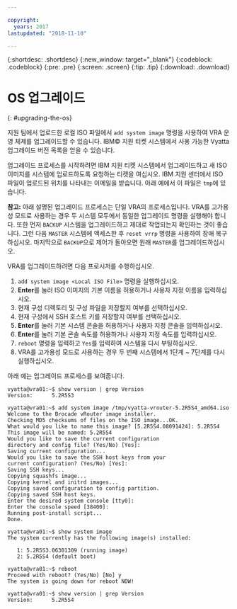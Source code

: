 ```yaml
---

copyright:
  years: 2017
lastupdated: "2018-11-10"

---
```


{:shortdesc: .shortdesc}
{:new_window: target="_blank"}
{:codeblock: .codeblock}
{:pre: .pre}
{:screen: .screen}
{:tip: .tip}
{:download: .download}

# OS 업그레이드
{: #upgrading-the-os}

지원 팀에서 업로드한 로컬 ISO 파일에서 ``add system image`` 명령을 사용하여 VRA 운영 체제를 업그레이드할 수 있습니다. IBM© 지원 티켓 시스템에서 사용 가능한 Vyatta 업그레이드 버전 목록을 얻을 수 있습니다.

업그레이드 프로세스를 시작하려면 IBM 지원 티켓 시스템에서 업그레이드하고 새 ISO 이미지를 시스템에 업로드하도록 요청하는 티켓을 여십시오. IBM 지원 센터에서 ISO 파일이 업로드된 위치를 나타내는 이메일을 받습니다. 아래 예에서 이 파일은 ``tmp``에 있습니다.

**참고:** 아래 설명된 업그레이드 프로세스는 단일 VRA의 프로세스입니다. VRA를 고가용성 모드로 사용하는 경우 두 시스템 모두에서 동일한 업그레이드 명령을 실행해야 합니다. 또한 먼저 `BACKUP` 시스템을 업그레이드하고 제대로 작업되는지 확인하는 것이 좋습니다. 그런 다음 `MASTER` 시스템에 액세스한 후 `reset vrrp` 명령을 사용하여 장애 복구하십시오. 마지막으로 `BACKUP`으로 제어가 돌아오면 원래 `MASTER`를 업그레이드하십시오.

VRA를 업그레이드하려면 다음 프로시저를 수행하십시오.

1. ``add system image <Local ISO File>`` 명령을 실행하십시오.
2. **Enter**를 눌러 ISO 이미지의 기본 이름을 허용하거나 사용자 지정 이름을 입력하십시오.
3. 현재 구성 디렉토리 및 구성 파일을 저장할지 여부를 선택하십시오.
4. 현재 구성에서 SSH 호스트 키를 저장할지 여부를 선택하십시오.
5. **Enter**를 눌러 기본 시스템 콘솔을 허용하거나 사용자 지정 콘솔을 입력하십시오.
6. **Enter**를 눌러 기본 콘솔 속도를 허용하거나 사용자 지정 속도를 입력하십시오.
7. `reboot` 명령을 입력하고 `Yes`를 입력하여 시스템을 다시 부팅하십시오.
8. VRA를 고가용성 모드로 사용하는 경우 두 번째 시스템에서 1단계 ~ 7단계를 다시 실행하십시오.

아래 예는 업그레이드 프로세스를 보여줍니다.

```
vyatta@vra01:~$ show version | grep Version
Version:      5.2R5S3

vyatta@vra01:~$ add system image /tmp/vyatta-vrouter-5.2R5S4_amd64.iso
Welcome to the Brocade vRouter image installer.
Checking MD5 checksums of files on the ISO image...OK.
What would you like to name this image? [5.2R5S4.08091424]: 5.2R5S4
This image will be named: 5.2R5S4
Would you like to save the current configuration
directory and config file? (Yes/No) [Yes]:
Saving current configuration...
Would you like to save the SSH host keys from your
current configuration? (Yes/No) [Yes]:
Saving SSH keys...
Copying squashfs image...
Copying kernel and initrd images...
Copying saved configuration to config partition.
Copying saved SSH host keys.
Enter the desired system console [tty0]:
Enter the console speed [38400]:
Running post-install script...
Done.

vyatta@vra01:~$ show system image
The system currently has the following image(s) installed:

   1: 5.2R5S3.06301309 (running image)
   2: 5.2R5S4 (default boot)

vyatta@vra01:~$ reboot
Proceed with reboot? (Yes/No) [No] y
The system is going down for reboot NOW!

vyatta@vra01:~$ show version | grep Version
Version:      5.2R5S4
```
